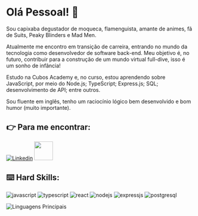 # Olá Pessoal! :vulcan_salute:

Sou capixaba degustador de moqueca, flamenguista, amante de animes, fã de Suits, Peaky Blinders e Mad Men.

Atualmente me encontro em transição de carreira, entrando no mundo da tecnologia como desenvolvedor de software back-end. Meu objetivo é, no futuro, contribuir para a construção de um mundo virtual full-dive, isso é um sonho de infância!

Estudo na Cubos Academy e, no curso, estou aprendendo sobre JavaScript, por meio do Node.js; TypeScript; Express.js; SQL; desenvolvimento de API; entre outros.

Sou fluente em inglês, tenho um raciocínio lógico bem desenvolvido e bom humor (muito importante). 

## :point_right: Para me encontrar:

[![Linkedin](https://img.shields.io/badge/LinkedIn-0077B5?style=for-the-badge&logo=linkedin&logoColor=white)](https://www.linkedin.com/in/enzogarciassantos/)
<a href="mailto:enzo.garcss@gmail.com">
<img src="https://media.tenor.com/kXp0f-dmTXAAAAAi/%E6%94%B6%E5%88%B0-%E5%B7%A5%E4%BD%9C.gif" width="50px" />
</a>

## :keyboard: Hard Skills:

![javascript](https://img.shields.io/badge/JavaScript-323330?style=for-the-badge&logo=javascript&logoColor=F7DF1E)
![typescript](https://img.shields.io/badge/TypeScript-007ACC?style=for-the-badge&logo=typescript&logoColor=white)
![react](https://img.shields.io/badge/React-20232A?style=for-the-badge&logo=react&logoColor=61DAFB)
![nodejs](https://img.shields.io/badge/Node%20js-339933?style=for-the-badge&logo=nodedotjs&logoColor=white)
![expressjs](https://img.shields.io/badge/Express.js-404D59?style=for-the-badge)
![postgresql](https://img.shields.io/badge/PostgreSQL-316192?style=for-the-badge&logo=postgresql&logoColor=white)

![Linguagens Principais](https://github-readme-stats.vercel.app/api/top-langs/?username=oenzogarcia&theme=tokyonight&hide_border=true&custom_title=Linguagens%20%Principais)

<!--
**oenzogarcia/oenzogarcia** is a ✨ _special_ ✨ repository because its `README.md` (this file) appears on your GitHub profile.

Here are some ideas to get you started:

- 🔭 I’m currently working on ...
- 🌱 I’m currently learning ...
- 👯 I’m looking to collaborate on ...
- 🤔 I’m looking for help with ...
- 💬 Ask me about ...
- 📫 How to reach me: ...
- 😄 Pronouns: ...
- ⚡ Fun fact: ...
-->
